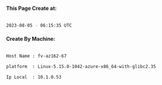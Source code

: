 
   
#### This Page Create at:

```bash

2023-08-05 - 06:15:35 UTC

```

#### Create By Machine:

```bash

Host Name : fv-az162-67

platform  : Linux-5.15.0-1042-azure-x86_64-with-glibc2.35

Ip Local  : 10.1.0.53

```

